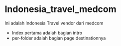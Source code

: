 # Indonesia_travel_medcom
Ini adalah Indonesia Travel vendor dari medcom

- Index pertama adalah bagian intro
- per-folder adalah bagian page destinationnya
